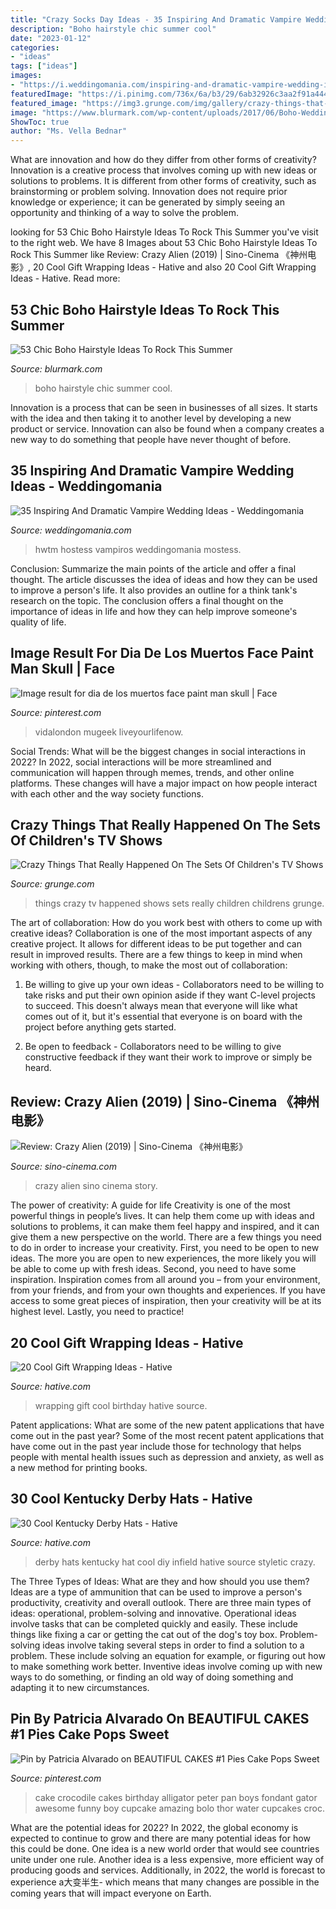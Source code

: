 ```yaml
---
title: "Crazy Socks Day Ideas - 35 Inspiring And Dramatic Vampire Wedding Ideas"
description: "Boho hairstyle chic summer cool"
date: "2023-01-12"
categories:
- "ideas"
tags: ["ideas"]
images:
- "https://i.weddingomania.com/inspiring-and-dramatic-vampire-wedding-ideas-26.jpg"
featuredImage: "https://i.pinimg.com/736x/6a/b3/29/6ab32926c3aa2f91a444ca9399f72f26--crocodile-cake-alligator-cake.jpg"
featured_image: "https://img3.grunge.com/img/gallery/crazy-things-that-really-happened-on-the-sets-of-childrens-tv-shows/intro-1510681618.jpg"
image: "https://www.blurmark.com/wp-content/uploads/2017/06/Boho-Wedding-Hairs.jpg"
ShowToc: true
author: "Ms. Vella Bednar"
---
```



What are innovation and how do they differ from other forms of creativity?
Innovation is a creative process that involves coming up with new ideas or solutions to problems. It is different from other forms of creativity, such as brainstorming or problem solving. Innovation does not require prior knowledge or experience; it can be generated by simply seeing an opportunity and thinking of a way to solve the problem.

	

		
looking for 53 Chic Boho Hairstyle Ideas To Rock This Summer you've visit to the right web. We have 8 Images about 53 Chic Boho Hairstyle Ideas To Rock This Summer like Review: Crazy Alien (2019) | Sino-Cinema 《神州电影》, 20 Cool Gift Wrapping Ideas - Hative and also 20 Cool Gift Wrapping Ideas - Hative. Read more:
		
    
## 53 Chic Boho Hairstyle Ideas To Rock This Summer

<img loading=lazy src="https://www.blurmark.com/wp-content/uploads/2017/06/Boho-Wedding-Hairs.jpg" onerror="this.onerror=null;this.src='https://tse1.mm.bing.net/th?id=OIP.6_dHWcgNUpYF8wa7PxzTvAHaJ4&amp;pid=15.1';" alt="53 Chic Boho Hairstyle Ideas To Rock This Summer">

_Source: blurmark.com_

>boho hairstyle chic summer cool. 

	

Innovation is a process that can be seen in businesses of all sizes. It starts with the idea and then taking it to another level by developing a new product or service. Innovation can also be found when a company creates a new way to do something that people have never thought of before.

    
## 35 Inspiring And Dramatic Vampire Wedding Ideas - Weddingomania

<img loading=lazy src="https://i.weddingomania.com/inspiring-and-dramatic-vampire-wedding-ideas-26.jpg" onerror="this.onerror=null;this.src='https://tse2.mm.bing.net/th?id=OIP.uijOODu8zpuM-2Z99N1XEgAAAA&amp;pid=15.1';" alt="35 Inspiring And Dramatic Vampire Wedding Ideas - Weddingomania">

_Source: weddingomania.com_

>hwtm hostess vampiros weddingomania mostess. 

	

Conclusion: Summarize the main points of the article and offer a final thought.
The article discusses the idea of ideas and how they can be used to improve a person's life. It also provides an outline for a think tank's research on the topic. The conclusion offers a final thought on the importance of ideas in life and how they can help improve someone's quality of life.

    
## Image Result For Dia De Los Muertos Face Paint Man Skull | Face

<img loading=lazy src="https://i.pinimg.com/736x/db/95/5d/db955d5043a201edfdc4a2ac7e58a7c3.jpg" onerror="this.onerror=null;this.src='https://tse1.mm.bing.net/th?id=OIP.e9Txi40AqR7fC6cMDtnXsQHaLI&amp;pid=15.1';" alt="Image result for dia de los muertos face paint man skull | Face">

_Source: pinterest.com_

>vidalondon mugeek liveyourlifenow. 

	

Social Trends: What will be the biggest changes in social interactions in 2022?
In 2022, social interactions will be more streamlined and communication will happen through memes, trends, and other online platforms. These changes will have a major impact on how people interact with each other and the way society functions.

    
## Crazy Things That Really Happened On The Sets Of Children&#039;s TV Shows

<img loading=lazy src="https://img3.grunge.com/img/gallery/crazy-things-that-really-happened-on-the-sets-of-childrens-tv-shows/intro-1510681618.jpg" onerror="this.onerror=null;this.src='https://tse3.mm.bing.net/th?id=OIP.V_1qwVu3yR__KT2wjBPFIgHaEK&amp;pid=15.1';" alt="Crazy Things That Really Happened On The Sets Of Children&#039;s TV Shows">

_Source: grunge.com_

>things crazy tv happened shows sets really children childrens grunge. 

	

The art of collaboration: How do you work best with others to come up with creative ideas?
Collaboration is one of the most important aspects of any creative project. It allows for different ideas to be put together and can result in improved results. There are a few things to keep in mind when working with others, though, to make the most out of collaboration: 
1. Be willing to give up your own ideas - Collaborators need to be willing to take risks and put their own opinion aside if they want C-level projects to succeed. This doesn't always mean that everyone will like what comes out of it, but it's essential that everyone is on board with the project before anything gets started.

2. Be open to feedback - Collaborators need to be willing to give constructive feedback if they want their work to improve or simply be heard.

    
## Review: Crazy Alien (2019) | Sino-Cinema 《神州电影》

<img loading=lazy src="http://sino-cinema.com/wp-content/uploads/2019/03/crazyalien.jpg" onerror="this.onerror=null;this.src='https://tse1.mm.bing.net/th?id=OIP.b87YQ9zhqsqyNwwfipMvgQHaLD&amp;pid=15.1';" alt="Review: Crazy Alien (2019) | Sino-Cinema 《神州电影》">

_Source: sino-cinema.com_

>crazy alien sino cinema story. 

	

The power of creativity: A guide for life
Creativity is one of the most powerful things in people’s lives. It can help them come up with ideas and solutions to problems, it can make them feel happy and inspired, and it can give them a new perspective on the world.
There are a few things you need to do in order to increase your creativity. First, you need to be open to new ideas. The more you are open to new experiences, the more likely you will be able to come up with fresh ideas. Second, you need to have some inspiration. Inspiration comes from all around you – from your environment, from your friends, and from your own thoughts and experiences. If you have access to some great pieces of inspiration, then your creativity will be at its highest level. Lastly, you need to practice!

    
## 20 Cool Gift Wrapping Ideas - Hative

<img loading=lazy src="http://hative.com/wp-content/uploads/2014/10/gift-wrapping-ideas/3-cool-gift-wrapping-ideas.jpg" onerror="this.onerror=null;this.src='https://tse2.mm.bing.net/th?id=OIP.IumchR58nq-vAcfGyDOSDAHaJ4&amp;pid=15.1';" alt="20 Cool Gift Wrapping Ideas - Hative">

_Source: hative.com_

>wrapping gift cool birthday hative source. 

	

Patent applications: What are some of the new patent applications that have come out in the past year?
Some of the most recent patent applications that have come out in the past year include those for technology that helps people with mental health issues such as depression and anxiety, as well as a new method for printing books.

    
## 30 Cool Kentucky Derby Hats - Hative

<img loading=lazy src="https://hative.com/wp-content/uploads/2014/06/kentucky-derby-hats/4-kentucky-derby-hats.jpg" onerror="this.onerror=null;this.src='https://tse1.mm.bing.net/th?id=OIP.SSga4ztJwgCLtNC9_o7xwwHaHZ&amp;pid=15.1';" alt="30 Cool Kentucky Derby Hats - Hative">

_Source: hative.com_

>derby hats kentucky hat cool diy infield hative source styletic crazy. 

	

The Three Types of Ideas: What are they and how should you use them?
Ideas are a type of ammunition that can be used to improve a person's productivity, creativity and overall outlook. There are three main types of ideas: operational, problem-solving and innovative.
Operational ideas involve tasks that can be completed quickly and easily. These include things like fixing a car or getting the cat out of the dog's toy box. Problem-solving ideas involve taking several steps in order to find a solution to a problem. These include solving an equation for example, or figuring out how to make something work better. Inventive ideas involve coming up with new ways to do something, or finding an old way of doing something and adapting it to new circumstances.

    
## Pin By Patricia Alvarado On BEAUTIFUL CAKES #1 Pies Cake Pops Sweet

<img loading=lazy src="https://i.pinimg.com/736x/6a/b3/29/6ab32926c3aa2f91a444ca9399f72f26--crocodile-cake-alligator-cake.jpg" onerror="this.onerror=null;this.src='https://tse4.mm.bing.net/th?id=OIP.dvbdN4Kz2aaZ_zGPBicpHwHaJ4&amp;pid=15.1';" alt="Pin by Patricia Alvarado on BEAUTIFUL CAKES #1 Pies Cake Pops Sweet">

_Source: pinterest.com_

>cake crocodile cakes birthday alligator peter pan boys fondant gator awesome funny boy cupcake amazing bolo thor water cupcakes croc. 

	

What are the potential ideas for 2022?
In 2022, the global economy is expected to continue to grow and there are many potential ideas for how this could be done. One idea is a new world order that would see countries unite under one rule. Another idea is a less expensive, more efficient way of producing goods and services. Additionally, in 2022, the world is forecast to experience a大变半生- which means that many changes are possible in the coming years that will impact everyone on Earth.

